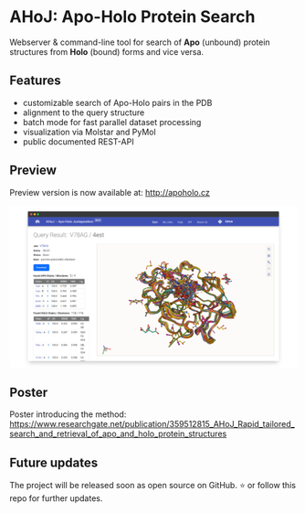 # AHoJ: Apo-Holo Protein Search

Webserver & command-line tool for search of **Apo** (unbound) protein structures from **Holo** (bound) forms and vice versa.

## Features

* customizable search of Apo-Holo pairs in the PDB
* alignment to the query structure
* batch mode for fast parallel dataset processing
* visualization via Molstar and PyMol
* public documented REST-API

## Preview

Preview version is now available at: http://apoholo.cz

<p align="center">
    <img src="https://github.com/cusbg/AHoJ-project/blob/main/img/ahoj-apo-holo-protein-search-webapp-screenshot-4.png?raw=true" width="660" alt="AHoJ: Apo-Holo Protein Search Webapp Screenshot">
</p>

## Poster

Poster introducing the method: https://www.researchgate.net/publication/359512815_AHoJ_Rapid_tailored_search_and_retrieval_of_apo_and_holo_protein_structures

## Future updates

The project will be released soon as open source on GitHub. :star: or follow this repo for further updates.
